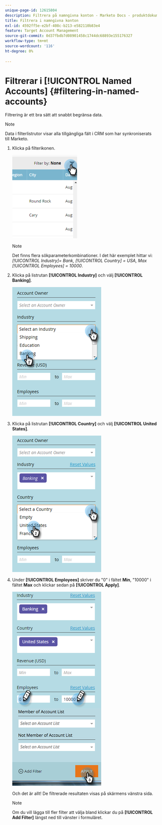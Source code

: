 ```yaml
---
unique-page-id: 12615804
description: Filtrera på namngivna konton - Marketo Docs - produktdokumentation
title: Filtrera i namngivna konton
exl-id: 4592ff5e-e2bf-408c-b213-e582110b83e4
feature: Target Account Management
source-git-commit: 0d37fbdb7d08901458c1744dc68893e155176327
workflow-type: tm+mt
source-wordcount: '116'
ht-degree: 0%

---
```


# Filtrerar i [!UICONTROL Named Accounts] {#filtering-in-named-accounts}

Filtrering är ett bra sätt att snabbt begränsa data.

>[!NOTE]
>
>Data i filterlistrutor visar alla tillgängliga fält i CRM som har synkroniserats till Marketo.

1. Klicka på filterikonen.

   ![](assets/filter-one.png)

   >[!NOTE]
   >
   >Det finns flera sökparameterkombinationer. I det här exemplet hittar vi: _[!UICONTROL Industry]= Bank, [!UICONTROL Country] = USA, Max [!UICONTROL Employees] = 10000_.

1. Klicka på listrutan **[!UICONTROL Industry]** och välj **[!UICONTROL Banking]**.

   ![](assets/filter-2.png)

1. Klicka på listrutan **[!UICONTROL Country]** och välj **[!UICONTROL United States]**.

   ![](assets/filter-3.png)

1. Under **[!UICONTROL Employees]** skriver du &quot;0&quot; i fältet **Min**, &quot;10000&quot; i fältet **Max** och klickar sedan på **[!UICONTROL Apply]**.

   ![](assets/four-2.png)

   Och det är allt! De filtrerade resultaten visas på skärmens vänstra sida.

   >[!NOTE]
   >
   >Om du vill lägga till fler filter att välja bland klickar du på **[!UICONTROL Add Filter]** längst ned till vänster i formuläret.
